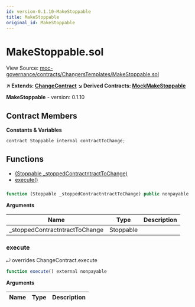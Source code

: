 ```yaml
---
id: version-0.1.10-MakeStoppable
title: MakeStoppable
original_id: MakeStoppable
---
```


# MakeStoppable.sol

View Source: [moc-governance/contracts/ChangersTemplates/MakeStoppable.sol](../moc-governance/contracts/ChangersTemplates/MakeStoppable.sol)

**↗ Extends: [ChangeContract](ChangeContract.md)**
**↘ Derived Contracts: [MockMakeStoppable](MockMakeStoppable.md)**

**MakeStoppable** - version: 0.1.10

## Contract Members
**Constants & Variables**

```js
contract Stoppable internal contractToChange;

```

## Functions

- [(Stoppable _stoppedContractntractToChange)](#)
- [execute()](#execute)

### 

```js
function (Stoppable _stoppedContractntractToChange) public nonpayable
```

**Arguments**

| Name        | Type           | Description  |
| ------------- |------------- | -----|
| _stoppedContractntractToChange | Stoppable |  | 

### execute

⤾ overrides ChangeContract.execute

```js
function execute() external nonpayable
```

**Arguments**

| Name        | Type           | Description  |
| ------------- |------------- | -----|

